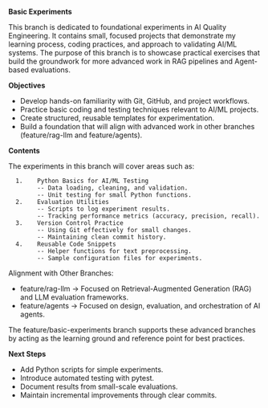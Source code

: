 **Basic Experiments**

This branch is dedicated to foundational experiments in AI Quality Engineering. It contains small, focused projects that demonstrate my learning process, coding practices, and approach to validating AI/ML systems. The purpose of this branch is to showcase practical exercises that build the groundwork for more advanced work in RAG pipelines and Agent-based evaluations.
  
**Objectives**

  - Develop hands-on familiarity with Git, GitHub, and project workflows.
  - Practice basic coding and testing techniques relevant to AI/ML projects.
  - Create structured, reusable templates for experimentation.
  - Build a foundation that will align with advanced work in other branches (feature/rag-llm and feature/agents).

**Contents**

  The experiments in this branch will cover areas such as: 
  
      1.	Python Basics for AI/ML Testing
            -- Data loading, cleaning, and validation.
            -- Unit testing for small Python functions.
      2.	Evaluation Utilities
            -- Scripts to log experiment results.
            -- Tracking performance metrics (accuracy, precision, recall).
      3.	Version Control Practice
            -- Using Git effectively for small changes.
            -- Maintaining clean commit history.
      4.	Reusable Code Snippets
            -- Helper functions for text preprocessing.
            -- Sample configuration files for experiments.
      
Alignment with Other Branches:
  - feature/rag-llm → Focused on Retrieval-Augmented Generation (RAG) and LLM evaluation frameworks.
  - feature/agents → Focused on design, evaluation, and orchestration of AI agents.
    
The feature/basic-experiments branch supports these advanced branches by acting as the learning ground and reference point for best practices.

**Next Steps**

  - Add Python scripts for simple experiments.
  - Introduce automated testing with pytest.
  - Document results from small-scale evaluations.
  - Maintain incremental improvements through clear commits.
